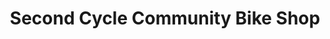 ---
title: "Second Cycle Community Bike Shop"
url: /tacoma/second-cycle-community-bike-shop/
shop: Fahrrad
---